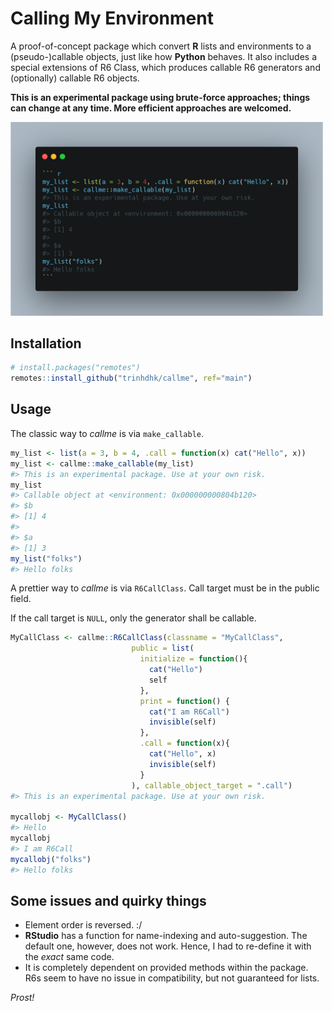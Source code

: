 # Calling My Environment

A proof-of-concept package which convert **R** lists and environments to a (pseudo-)callable objects, just like how **Python** behaves.
It also includes a special extensions of R6 Class, which produces callable R6 generators and (optionally) callable R6 objects.

**This is an experimental package using brute-force approaches; things can change at any time. More efficient approaches are welcomed.**

<img src="inst/MakeCallable.png" width="500">

## Installation

```r
# install.packages("remotes")
remotes::install_github("trinhdhk/callme", ref="main")
```

## Usage

The classic way to _callme_ is via <code>make_callable</code>.

``` r
my_list <- list(a = 3, b = 4, .call = function(x) cat("Hello", x))
my_list <- callme::make_callable(my_list)
#> This is an experimental package. Use at your own risk.
my_list
#> Callable object at <environment: 0x000000000804b120>
#> $b
#> [1] 4
#> 
#> $a
#> [1] 3
my_list("folks")
#> Hello folks
```

A prettier way to _callme_ is via <code>R6CallClass</code>.
Call target must be in the public field.

If the call target is <code>NULL</code>, only the generator shall be callable.

``` r
MyCallClass <- callme::R6CallClass(classname = "MyCallClass",
                           public = list(
                             initialize = function(){
                               cat("Hello")
                               self
                             },
                             print = function() {
                               cat("I am R6Call")
                               invisible(self)
                             },
                             .call = function(x){
                               cat("Hello", x)
                               invisible(self)
                             }
                           ), callable_object_target = ".call")
#> This is an experimental package. Use at your own risk.

mycallobj <- MyCallClass()
#> Hello
mycallobj
#> I am R6Call
mycallobj("folks")
#> Hello folks
```

## Some issues and quirky things

- Element order is reversed. :/
- **RStudio** has a function for name-indexing and auto-suggestion. The default one, however, does not work. Hence, I had to re-define it with the _exact_ same code.
- It is completely dependent on provided methods within the package. R6s seem to have no issue in compatibility, but not guaranteed for lists.

_Prost!_
